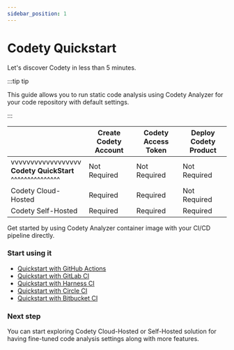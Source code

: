 ```yaml
---
sidebar_position: 1
---
```


# Codety Quickstart

Let's discover Codety in less than 5 minutes.

:::tip tip

This guide allows you to run static code analysis using Codety Analyzer for your code repository with default settings.

:::

|                                                              | Create Codety Account | Codety Access Token | Deploy Codety Product |
|--------------------------------------------------------------|-----------------------|---------------------|-----------------------|
| vvvvvvvvvvvvvvvvvv <br/> **Codety QuickStart** <br/> ^^^^^^^^^^^^^^^ | Not Required          | Not Required        | Not Required          |
| Codety Cloud-Hosted                                          | Required            | Required          | Not Required          |
| Codety Self-Hosted                                           | Required            | Required          | Required            |

Get started by using Codety Analyzer container image with your CI/CD pipeline directly.

### Start using it
* [Quickstart with GitHub Actions](quickstart/github-actions)
* [Quickstart with GitLab CI](quickstart/gitlab-ci)
* [Quickstart with Harness CI](quickstart/harness-ci)
* [Quickstart with Circle CI](quickstart/circleci)
* [Quickstart with Bitbucket CI](quickstart/bitbucket)

### Next step

You can start exploring Codety Cloud-Hosted or Self-Hosted solution for having fine-tuned code analysis settings along with more features.
